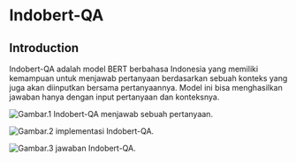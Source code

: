 # Indobert-QA

## Introduction
Indobert-QA adalah model BERT berbahasa Indonesia yang memiliki kemampuan untuk menjawab pertanyaan berdasarkan sebuah konteks yang juga akan diinputkan bersama pertanyaannya. Model ini bisa menghasilkan jawaban hanya dengan input pertanyaan dan konteksnya.

![Gambar.1 Indobert-QA menjawab sebuah pertanyaan.](image_url)

![Gambar.2 implementasi Indobert-QA.](image_url)

![Gambar.3 jawaban Indobert-QA.](image_url)
